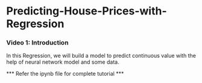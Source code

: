 # Predicting-House-Prices-with-Regression

### Video 1: Introduction
In this Regression, we will build a model to predict continuous value with the help of neural network model and some data.

*** Refer the ipynb file for complete tutorial ***